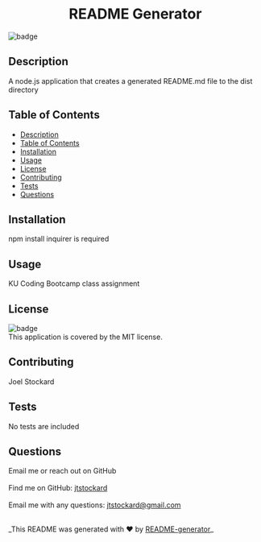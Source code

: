 <h1 align="center">README Generator</h1>
  
![badge](https://img.shields.io/badge/license-MIT-brightgreen)<br />

## Description

A node.js application that creates a generated README.md file to the dist directory

## Table of Contents

- [Description](#description)
- [Table of Contents](#table-of-contents)
- [Installation](#installation)
- [Usage](#usage)
- [License](#license)
- [Contributing](#contributing)
- [Tests](#tests)
- [Questions](#questions)

## Installation

npm install inquirer is required

## Usage

KU Coding Bootcamp class assignment

## License

![badge](https://img.shields.io/badge/license-MIT-brightgreen)
<br />
This application is covered by the MIT license.

## Contributing

Joel Stockard

## Tests

No tests are included

## Questions

Email me or reach out on GitHub<br />
<br />
Find me on GitHub: [jtstockard](https://github.com/jtstockard)<br />
<br />
Email me with any questions: jtstockard@gmail.com<br /><br />

\_This README was generated with ❤️ by [README-generator](https://github.com/jtstockard/README_Generator)\_
